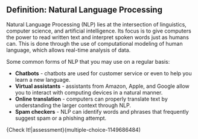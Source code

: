 ##

## Definition: Natural Language Processing

Natural Language Processing (NLP) lies at the intersection of linguistics, computer science, and artificial intelligence. Its focus is to give computers the power to read written text and interpret spoken words just as humans can. This is done through the use of computational modeling of human language, which allows real-time analysis of data.

Some common forms of NLP that you may use on a regular basis:

* **Chatbots** - chatbots are used for customer service or even to help you learn a new language.
* **Virtual assistants** - assistants from Amazon, Apple, and Google allow you to interact with computing devices in a natural manner.
* **Online translation** - computers can properly translate text by understanding the larger context through NLP.
* **Spam checkers** - NLP can identify words and phrases that frequently suggest spam or a phishing attempt.

{Check It!|assessment}(multiple-choice-1149686484)
